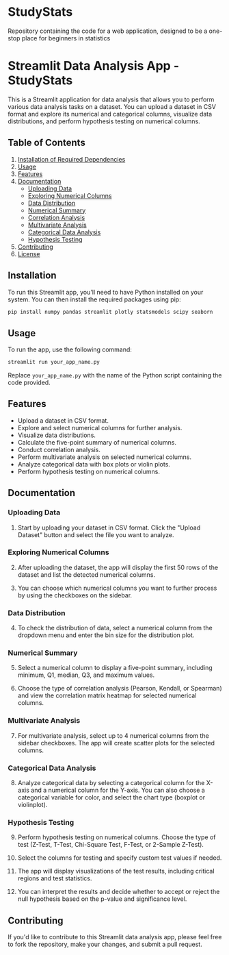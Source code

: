 # StudyStats
Repository containing the code for a web application, designed to be a one-stop place for beginners in statistics

# Streamlit Data Analysis App - StudyStats

This is a Streamlit application for data analysis that allows you to perform various data analysis tasks on a dataset. You can upload a dataset in CSV format and explore its numerical and categorical columns, visualize data distributions, and perform hypothesis testing on numerical columns.

## Table of Contents
1. [Installation of Required Dependencies](#installation)
2. [Usage](#usage)
3. [Features](#features)
4. [Documentation](#documentation)
    - [Uploading Data](#uploading-data)
    - [Exploring Numerical Columns](#exploring-numerical-columns)
    - [Data Distribution](#data-distribution)
    - [Numerical Summary](#numerical-summary)
    - [Correlation Analysis](#correlation-analysis)
    - [Multivariate Analysis](#multivariate-analysis)
    - [Categorical Data Analysis](#categorical-data-analysis)
    - [Hypothesis Testing](#hypothesis-testing)
5. [Contributing](#contributing)
6. [License](#license)

## Installation <a name="installation"></a>

To run this Streamlit app, you'll need to have Python installed on your system. You can then install the required packages using pip:

```bash
pip install numpy pandas streamlit plotly statsmodels scipy seaborn
```

## Usage <a name="usage"></a>

To run the app, use the following command:

```bash
streamlit run your_app_name.py
```

Replace `your_app_name.py` with the name of the Python script containing the code provided.

## Features <a name="features"></a>

- Upload a dataset in CSV format.
- Explore and select numerical columns for further analysis.
- Visualize data distributions.
- Calculate the five-point summary of numerical columns.
- Conduct correlation analysis.
- Perform multivariate analysis on selected numerical columns.
- Analyze categorical data with box plots or violin plots.
- Perform hypothesis testing on numerical columns.

## Documentation <a name="documentation"></a>

### Uploading Data <a name="uploading-data"></a>

1. Start by uploading your dataset in CSV format. Click the "Upload Dataset" button and select the file you want to analyze.

### Exploring Numerical Columns <a name="exploring-numerical-columns"></a>

2. After uploading the dataset, the app will display the first 50 rows of the dataset and list the detected numerical columns.

3. You can choose which numerical columns you want to further process by using the checkboxes on the sidebar.

### Data Distribution <a name="data-distribution"></a>

4. To check the distribution of data, select a numerical column from the dropdown menu and enter the bin size for the distribution plot.

### Numerical Summary <a name="numerical-summary"></a>

5. Select a numerical column to display a five-point summary, including minimum, Q1, median, Q3, and maximum values.

6. Choose the type of correlation analysis (Pearson, Kendall, or Spearman) and view the correlation matrix heatmap for selected numerical columns.

### Multivariate Analysis <a name="multivariate-analysis"></a>

7. For multivariate analysis, select up to 4 numerical columns from the sidebar checkboxes. The app will create scatter plots for the selected columns.

### Categorical Data Analysis <a name="categorical-data-analysis"></a>

8. Analyze categorical data by selecting a categorical column for the X-axis and a numerical column for the Y-axis. You can also choose a categorical variable for color, and select the chart type (boxplot or violinplot).

### Hypothesis Testing <a name="hypothesis-testing"></a>

9. Perform hypothesis testing on numerical columns. Choose the type of test (Z-Test, T-Test, Chi-Square Test, F-Test, or 2-Sample Z-Test).

10. Select the columns for testing and specify custom test values if needed.

11. The app will display visualizations of the test results, including critical regions and test statistics.

12. You can interpret the results and decide whether to accept or reject the null hypothesis based on the p-value and significance level.

## Contributing <a name="contributing"></a>

If you'd like to contribute to this Streamlit data analysis app, please feel free to fork the repository, make your changes, and submit a pull request.
